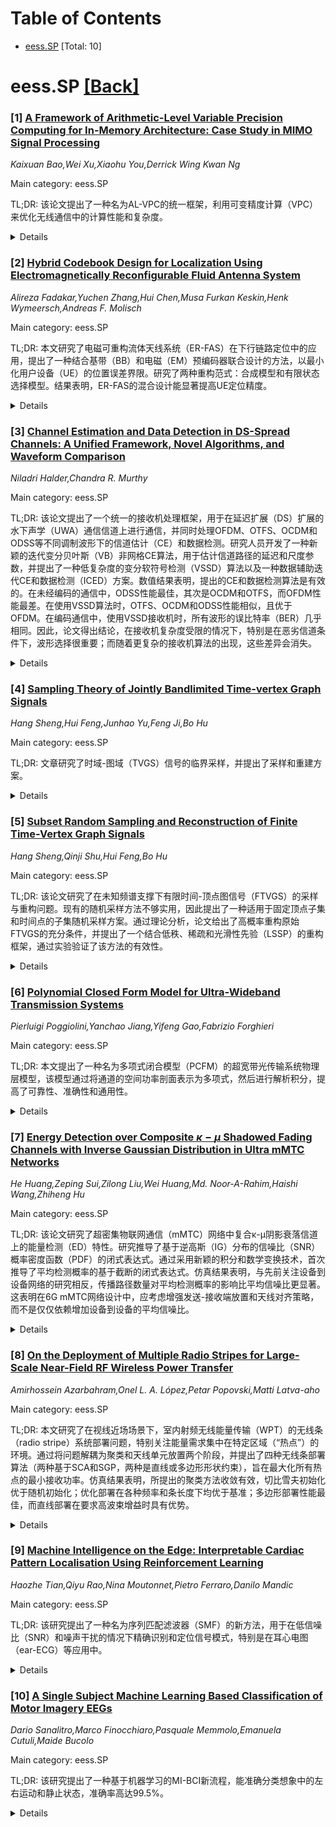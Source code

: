 <div id=toc></div>

# Table of Contents

- [eess.SP](#eess.SP) [Total: 10]


<div id='eess.SP'></div>

# eess.SP [[Back]](#toc)

### [1] [A Framework of Arithmetic-Level Variable Precision Computing for In-Memory Architecture: Case Study in MIMO Signal Processing](https://arxiv.org/abs/2508.21079)
*Kaixuan Bao,Wei Xu,Xiaohu You,Derrick Wing Kwan Ng*

Main category: eess.SP

TL;DR: 该论文提出了一种名为AL-VPC的统一框架，利用可变精度计算（VPC）来优化无线通信中的计算性能和复杂度。


<details>
  <summary>Details</summary>
Motivation: 现有的计算方法主要通过算法优化来降低无线通信中的计算复杂度，但很少探索计算精度这一基本维度。可变精度计算（VPC）允许为每个算术运算选择不同的计算精度，这在内存计算架构中得以实现。

Method: 提出了一种算术级可变精度计算（AL-VPC）框架，通过随机分析开发了算术传播误差模型，并构建了一个数学优化问题来平衡计算性能和计算复杂度。提出了离线VPC和在线VPC两种算法来解决该问题。

Result: 在零强制（ZF）预编码的案例研究中，该框架揭示了计算性能和复杂度之间的帕累托边界，与传统固定精度方法相比，可以实现高达60%的总速率提升或高达30%的复杂度降低。

Conclusion: AL-VPC框架通过优化每个算术运算的计算精度，为解决无线通信中的计算挑战提供了一种新的有效方法，并在性能和复杂度之间取得了良好的权衡。

Abstract: Computational complexity poses a significant challenge in wireless
communication. Most existing attempts aim to reduce it through
algorithm-specific approaches. However, the precision of computing, which
directly relates to both computing performance and computational complexity, is
a dimension that is fundamental but rarely explored in the literature. With the
emerging architecture of in-memory computing, variable precision computing
(VPC) is enabled, allowing each arithmetic operation to be processed with a
distinct and specifically optimized computing precision. In this paper, we
establish a unified framework of arithmetic-level variable precision computing
(AL-VPC), which aims to determine the optimized computing precision for each
arithmetic operation. We first develop an arithmetic propagation error model
exploiting stochastic analysis, and then formulate a mathematical optimization
problem to strike balance between computing performance and computational
complexity. Two algorithms, namely, offline VPC and online VPC, are proposed to
solve the problem considering various practical concerns. Particularly, in a
case study on zero-forcing (ZF) precoding, we reveal the Pareto boundary
between computing performance and complexity, which exhibits up to a 60%
sum-rate enhancement or equivalently up to a 30% complexity reduction compared
to the traditional fixed-length methods.

</details>


### [2] [Hybrid Codebook Design for Localization Using Electromagnetically Reconfigurable Fluid Antenna System](https://arxiv.org/abs/2508.21351)
*Alireza Fadakar,Yuchen Zhang,Hui Chen,Musa Furkan Keskin,Henk Wymeersch,Andreas F. Molisch*

Main category: eess.SP

TL;DR: 本文研究了电磁可重构流体天线系统（ER-FAS）在下行链路定位中的应用，提出了一种结合基带（BB）和电磁（EM）预编码器联合设计的方法，以最小化用户设备（UE）的位置误差界限。研究了两种重构范式：合成模型和有限状态选择模型。结果表明，ER-FAS的混合设计能显著提高UE定位精度。


<details>
  <summary>Details</summary>
Motivation: 探索ER-FAS在下行链路定位中的应用，以提高UE定位精度。

Method: 提出两种重构范式（合成模型和有限状态选择模型），并为两种范式设计了联合基带（BB）和电磁（EM）预编码器，以最小化UE的位置误差界限。

Result: 在合成模型中推导出BB和EM预编码器的低维闭式表达式；在有限状态模型中，得到闭式BB结构，并提出低复杂度块坐标下降算法进行EM模式选择。与传统非重构阵列相比，ER-FAS的混合设计显著提高了UE定位精度。

Conclusion: ER-FAS的混合设计在UE下行链路定位方面具有显著优势，能够有效提高定位精度。

Abstract: Electromagnetically reconfigurable fluid antenna systems (ER-FAS) introduce
additional degrees of freedom in the electromagnetic (EM) domain by dynamically
steering per-antenna radiation patterns, thereby enhancing power efficiency in
wireless links. Unlike prior works on spatially reconfigurable FAS, which
adjust element positions, ER-FAS provides direct control over each element's EM
characteristics to realize on-demand beam-pattern shaping. While existing
studies have exploited ER-FAS to boost spectral efficiency, this paper explores
its application for downlink localization. We consider a multiple-input
single-output (MISO) system in which a multi-antenna ER-FAS at the base station
serves a single-antenna user equipment (UE). We consider two reconfigurability
paradigms: (i) a synthesis model where each antenna generates desired
beampatterns from a finite set of EM basis functions, and (ii) a finite-state
selection model in which each antenna selects a pattern from a predefined set
of patterns. For both paradigms, we formulate the joint baseband (BB) and EM
precoder design to minimize the UE position error bound. In the synthesis case
we derive low-dimensional closed-form expressions for both the BB and EM
precoders. For the finite-state model we obtain closed-form BB structures and
propose a low-complexity block-coordinate-descent algorithm for EM pattern
selection. Analytical bounds and extensive simulations show that the proposed
hybrid designs for ER-FAS substantially improve UE positioning accuracy over
traditional non-reconfigurable arrays.

</details>


### [3] [Channel Estimation and Data Detection in DS-Spread Channels: A Unified Framework, Novel Algorithms, and Waveform Comparison](https://arxiv.org/abs/2508.21373)
*Niladri Halder,Chandra R. Murthy*

Main category: eess.SP

TL;DR: 该论文提出了一个统一的接收机处理框架，用于在延迟扩展（DS）扩展的水下声学（UWA）通信信道上进行通信，并同时处理OFDM、OTFS、OCDM和ODSS等不同调制波形下的信道估计（CE）和数据检测。研究人员开发了一种新颖的迭代变分贝叶斯（VB）非网格CE算法，用于估计信道路径的延迟和尺度参数，并提出了一种低复杂度的变分软符号检测（VSSD）算法以及一种数据辅助迭代CE和数据检测（ICED）方案。数值结果表明，提出的CE和数据检测算法是有效的。在未经编码的通信中，ODSS性能最佳，其次是OCDM和OTFS，而OFDM性能最差。在使用VSSD算法时，OTFS、OCDM和ODSS性能相似，且优于OFDM。在编码通信中，使用VSSD接收机时，所有波形的误比特率（BER）几乎相同。因此，论文得出结论，在接收机复杂度受限的情况下，特别是在恶劣信道条件下，波形选择很重要；而随着更复杂的接收机算法的出现，这些差异会消失。


<details>
  <summary>Details</summary>
Motivation: 水下声学（UWA）通信面临延迟扩展（DS）信道带来的挑战，需要对OFDM、OTFS、OCDM和ODSS等多种调制波形下的信道估计（CE）和数据检测进行统一处理和公平比较，以评估不同波形在这些条件下的性能。

Method: 提出一个统一的接收机处理框架，能够处理多种调制波形（OFDM、OTFS、OCDM、ODSS）在DS扩展UWA信道下的CE和数据检测。开发了迭代变分贝叶斯（VB）非网格CE算法（包括一阶近似FVB和二阶近似SVB），以及低复杂度变分软符号检测（VSSD）算法和数据辅助迭代CE和数据检测（ICED）方案。

Result: 在未经编码的通信中，使用低复杂度均衡器时，ODSS性能最佳，OCDM和OTFS次之，OFDM最差；使用VSSD算法时，OTFS、OCDM和ODSS性能相似且优于OFDM。在编码通信中，使用VSSD接收机时，所有波形的BER接近。提出的CE和数据检测算法有效。

Conclusion: 接收机复杂度对波形选择的影响很大，尤其是在恶劣的UWA通信条件下。然而，随着接收机算法复杂度的提高，不同波形之间的性能差异会减小。

Abstract: We present a unified receiver processing framework for communication over
delay-scale (DS)-spread channels that arise in underwater acoustic (UWA)
communications that addresses both channel estimation (CE) and data detection
for different modulation waveforms, namely OFDM, OTFS, OCDM, and ODSS, through
a common input--output relation. Using this framework, we conduct a fair and
comprehensive comparative study of these waveforms under DS-spread UWA channels
and similar receiver complexities.
  We also develop a novel iterative variational Bayesian (VB) off-grid CE
algorithm to estimate the delay and scale parameters of the channel paths, via
two approaches: a first-order approximation scheme (FVB) and a second-order
approximation scheme (SVB). We propose a low-complexity variational soft symbol
detection (VSSD) algorithm that outputs soft symbols and log-likelihood ratios
for the data bits, and a data-aided iterative CE and data detection (ICED)
scheme that utilizes detected data symbols as \emph{virtual} pilots to further
improve the CE and data detection accuracy.
  Our numerical results reveal the efficacy of the proposed algorithms for CE
and data detection. In terms of relative performance of different waveforms, in
uncoded communications, (a) with a low-complexity subcarrier-by-subcarrier
equalizer, ODSS offers the best performance, followed by OCDM and OTFS, while
OFDM performs the worst, and (b) with the VSSD algorithm, OTFS, OCDM, and ODSS
perform similarly, and they outperform OFDM. With coded communications,
interestingly, all waveforms offer nearly the same BER when the VSSD receiver
is employed. Hence, we conclude that when the receiver complexity is
constrained, waveform choice matters, especially under harsh channel
conditions, whereas with more sophisticated receiver algorithms, these
differences disappear.

</details>


### [4] [Sampling Theory of Jointly Bandlimited Time-vertex Graph Signals](https://arxiv.org/abs/2508.21412)
*Hang Sheng,Hui Feng,Junhao Yu,Feng Ji,Bo Hu*

Main category: eess.SP

TL;DR: 文章研究了时域-图域（TVGS）信号的临界采样，并提出了采样和重建方案。


<details>
  <summary>Details</summary>
Motivation: TVGS模型用于描述具有不规则结构的时变数据，其在联合时域-图域傅里叶谱域的带限性反映了数据在时间和图拓扑上的平滑性。本文旨在研究TVGS的临界采样问题。

Method: 研究了连续时间信号、无限长序列和有限长序列三种TVGS在图的每个顶点上的时域临界采样。证明了联合带限TVGS的采样密度/采样率下界，该下界取决于联合时域-图域傅里叶谱域的谱支撑度量。还提出了针对采样集上每个顶点的采样密度/采样率的完美恢复下界。最后，提出了不同类型TVGS的采样和重建程序。

Result: 证明了联合带限TVGS的采样密度/采样率下界，并提出了采样和重建程序。。

Conclusion: 提出的采样方案可以应用于数值和真实数据集。

Abstract: Time-vertex graph signal (TVGS) models describe time-varying data with
irregular structures. The bandlimitedness in the joint time-vertex Fourier
spectral domain reflects smoothness in both temporal and graph topology. In
this paper, we study the critical sampling of three types of TVGS including
continuous-time signals, infinite-length sequences, and finite-length sequences
in the time domain for each vertex on the graph. For a jointly bandlimited
TVGS, we prove a lower bound on sampling density or sampling ratio, which
depends on the measure of the spectral support in the joint time-vertex Fourier
spectral domain. We also provide a lower bound on the sampling density or
sampling ratio of each vertex on sampling sets for perfect recovery. To
demonstrate that critical sampling is achievable, we propose the sampling and
reconstruction procedures for the different types of TVGS. Finally, we show how
the proposed sampling schemes can be applied to numerical as well as real
datasets.

</details>


### [5] [Subset Random Sampling and Reconstruction of Finite Time-Vertex Graph Signals](https://arxiv.org/abs/2508.21415)
*Hang Sheng,Qinji Shu,Hui Feng,Bo Hu*

Main category: eess.SP

TL;DR: 该论文研究了在未知频谱支撑下有限时间-顶点图信号（FTVGS）的采样与重构问题。现有的随机采样方法不够实用，因此提出了一种适用于固定顶点子集和时间点的子集随机采样方案。通过理论分析，论文给出了高概率重构原始FTVGS的充分条件，并提出了一个结合低秩、稀疏和光滑性先验（LSSP）的重构框架，通过实验验证了该方法的有效性。


<details>
  <summary>Details</summary>
Motivation: 现有的随机采样方法不能满足实际应用中对固定顶点子集和时间点采样点的限制，需要提出更实用的采样方案。

Method: 提出了一种子集随机采样方案，首先随机选择行和列子矩阵，然后在子矩阵内进行随机采样。并提出一个结合低秩、稀疏和光滑性先验（LSSP）的重构框架。

Result: 理论上给出了高概率重构原始FTVGS的充分条件，并通过实验验证了重构的可行性和LSSP框架的有效性。

Conclusion: 所提出的子集随机采样方案和LSSP重构框架能够有效解决未知频谱支撑下FTVGS的采样与重构问题。

Abstract: Finite time-vertex graph signals (FTVGS) provide an efficient representation
for capturing spatio-temporal correlations across multiple data sources on
irregular structures. Although sampling and reconstruction of FTVGS with known
spectral support have been extensively studied, the case of unknown spectral
support requires further investigation. Existing random sampling methods may
extract samples from any vertex at any time, but such strategies are not
friendly in practice, where sampling is typically limited to a subset of
vertices and moments. To address this requirement, we propose a subset random
sampling scheme for FTVGS. Specifically, we first randomly select a subset of
rows and columns to form a submatrix, followed by random sampling within that
submatrix. In theory, we provide sufficient conditions for reconstructing the
original FTVGS with high probability. Additionally, we introduce a
reconstruction framework incorporating low-rank, sparsity, and smoothness
priors (LSSP), and verify the feasibility of the reconstruction and the
effectiveness of the framework through experiments.

</details>


### [6] [Polynomial Closed Form Model for Ultra-Wideband Transmission Systems](https://arxiv.org/abs/2508.21563)
*Pierluigi Poggiolini,Yanchao Jiang,Yifeng Gao,Fabrizio Forghieri*

Main category: eess.SP

TL;DR: 本文提出了一种名为多项式闭合模型（PCFM）的超宽带光传输系统物理层模型，该模型通过将通道的空间功率剖面表示为多项式，然后进行解析积分，提高了可靠性、准确性和通用性。


<details>
  <summary>Details</summary>
Motivation: 为了设计、优化和管理超宽带光传输系统，需要快速准确的物理层模型。

Method: 提出一种多项式闭合模型（PCFM），将通道的空间功率剖面表示为多项式，并进行解析积分。

Result: 在包含拉曼放大和交叉拉曼散射的多波段（C+L+S）场景下，与数值积分的GN模型相比，PCFM表现出良好的准确性，并且在存在多个集总损耗的情况下也表现良好。

Conclusion: PCFM是一种准确且适用范围广泛的模型，并且提供了一个可下载的软件实现。

Abstract: Ultrafast and accurate physical layer models are essential for designing,
optimizing and managing ultra-wideband optical transmission systems. We present
a closed-form GN/EGN model, named Polynomial Closed-Form Model (PCFM),
improving reliability, accuracy, and generality. The key to deriving PCFM is
expressing the spatial power profile of each channel along a span as a
polynomial. Then, under reasonable approximations, the integral calculation can
be carried out analytically, for any chosen degree of the polynomial. We
present a full detailed derivation of the model. We then validate it vs. the
numerically integrated GN-model in a challenging multiband (C+L+S) scenario,
including Raman amplification and inter-channel Raman scattering. We then show
that the approach works well also in the special case of the presence of
multiple lumped loss along the fiber. Overall, the approach shows very good
accuracy and broad applicability. A software implementing the model, fully
reconfigurable to any type of system layout, is available for download under
the Creative Commons 4.0 License.

</details>


### [7] [Energy Detection over Composite $κ-μ$ Shadowed Fading Channels with Inverse Gaussian Distribution in Ultra mMTC Networks](https://arxiv.org/abs/2508.21614)
*He Huang,Zeping Sui,Zilong Liu,Wei Huang,Md. Noor-A-Rahim,Haishi Wang,Zhiheng Hu*

Main category: eess.SP

TL;DR: 该论文研究了超密集物联网通信（mMTC）网络中复合κ-μ阴影衰落信道上的能量检测（ED）特性。研究推导了基于逆高斯（IG）分布的信噪比（SNR）概率密度函数（PDF）的闭式表达式。通过采用新颖的积分和数学变换技术，首次推导了平均检测概率的基于截断的闭式表达式。仿真结果表明，与先前关注设备到设备网络的研究相反，传播路径数量对平均检测概率的影响比平均信噪比更显著。这表明在6G mMTC网络设计中，应考虑增强发送-接收端放置和天线对齐策略，而不是仅仅依赖增加设备到设备的平均信噪比。


<details>
  <summary>Details</summary>
Motivation: 研究超密集物联网通信（mMTC）网络中复合κ-μ阴影衰落信道上的能量检测（ED）特性。

Method: 推导了基于逆高斯（IG）分布的信噪比（SNR）概率密度函数（PDF）的闭式表达式，并利用新颖的积分和数学变换技术推导了平均检测概率的基于截断的闭式表达式。

Result: 传播路径数量对平均检测概率的影响比平均信噪比更显著，这与先前关注设备到设备网络的研究相反。

Conclusion: 在6G mMTC网络设计中，应考虑增强发送-接收端放置和天线对齐策略，而不是仅仅依赖增加设备到设备的平均信噪比。

Abstract: This paper investigates the characteristics of energy detection (ED) over
composite $\kappa$-$\mu$ shadowed fading channels in ultra machine-type
communication (mMTC) networks. We have derived the closed-form expressions of
the probability density function (PDF) of signal-to-noise ratio (SNR) based on
the Inverse Gaussian (\emph{IG}) distribution. By adopting novel integration
and mathematical transformation techniques, we derive a truncation-based
closed-form expression for the average detection probability for the first
time. It can be observed from our simulations that the number of propagation
paths has a more pronounced effect on average detection probability compared to
average SNR, which is in contrast to earlier studies that focus on
device-to-device networks. It suggests that for 6G mMTC network design, we
should consider enhancing transmitter-receiver placement and antenna alignment
strategies, rather than relying solely on increasing the device-to-device
average SNR.

</details>


### [8] [On the Deployment of Multiple Radio Stripes for Large-Scale Near-Field RF Wireless Power Transfer](https://arxiv.org/abs/2508.21640)
*Amirhossein Azarbahram,Onel L. A. López,Petar Popovski,Matti Latva-aho*

Main category: eess.SP

TL;DR: 本文研究了在视线近场场景下，室内射频无线能量传输（WPT）的无线条（radio stripe）系统部署问题，特别关注能量需求集中在特定区域（“热点”）的环境。通过将问题解耦为聚类和天线单元放置两个阶段，并提出了四种无线条部署算法（两种基于SCA和SGP，两种是直线或多边形形状约束），旨在最大化所有热点的最小接收功率。仿真结果表明，所提出的聚类方法收敛有效，切比雪夫初始化优于随机初始化；优化部署在各种频率和条长度下均优于基准；多边形部署性能最佳，而直线部署在要求高波束增益时具有优势。


<details>
  <summary>Details</summary>
Motivation: 针对室内射频无线能量传输（WPT）在用户密度高或能量需求大的“热点”区域的部署问题，研究如何优化无线条系统的部署以最大化最小接收功率。

Method: 将联合聚类与无线条部署问题解耦为两个阶段：1）基于空间位置和近场传播特性，将无线条分配给热点进行聚类；2）优化天线单元的放置。提出了四种部署算法：基于SCA和SGP的通用方法，以及直线和多边形形状约束的简化部署方法。

Result: 所提出的聚类方法有效，切比雪夫初始化比随机初始化效果好。优化部署在不同频率和条长度下均优于基准方法。多边形部署性能最佳，而直线部署在需要高波束增益时表现更好。

Conclusion: 提出的聚类和部署方法能够有效解决室内无线能量传输的热点部署问题，并在实际部署中提供了不同形状的优化选择，以适应不同的性能需求。

Abstract: This paper investigates the deployment of radio stripe systems for indoor
radio-frequency (RF) wireless power transfer (WPT) in line-of-sight near-field
scenarios. The focus is on environments where energy demand is concentrated in
specific areas, referred to as 'hotspots', spatial zones with higher user
density or consistent energy requirements. We formulate a joint clustering and
radio stripe deployment problem that aims to maximize the minimum received
power across all hotspots. To address the complexity, we decouple the problem
into two stages: i) clustering for assigning radio stripes to hotspots based on
their spatial positions and near-field propagation characteristics, and ii)
antenna element placement optimization. In particular, we propose four radio
stripe deployment algorithms. Two are based on general successive convex
approximation (SCA) and signomial programming (SGP) methods. The other two are
shape-constrained solutions where antenna elements are arranged along either
straight lines or regular polygons, enabling simpler deployment. Numerical
results show that the proposed clustering method converges effectively, with
Chebyshev initialization significantly outperforming random initialization. The
optimized deployments consistently outperform baseline benchmarks across a wide
range of frequencies and radio stripe lengths, while the polygon-shaped
deployment achieves better performance compared to other approaches. Meanwhile,
the line-shaped deployment demonstrates an advantage under high boresight gain
settings, benefiting from increased spatial diversity and broader angular
coverage.

</details>


### [9] [Machine Intelligence on the Edge: Interpretable Cardiac Pattern Localisation Using Reinforcement Learning](https://arxiv.org/abs/2508.21652)
*Haozhe Tian,Qiyu Rao,Nina Moutonnet,Pietro Ferraro,Danilo Mandic*

Main category: eess.SP

TL;DR: 该研究提出了一种名为序列匹配滤波器（SMF）的新方法，用于在低信噪比（SNR）和噪声干扰的情况下精确识别和定位信号模式，特别是在耳心电图（ear-ECG）等应用中。


<details>
  <summary>Details</summary>
Motivation: 传统的匹配滤波器在低信噪比信号（如在边缘设备上记录的信号）下效率会降低，因为噪声模式可能与目标信号相似，导致滤波器性能下降。这在耳心电图（ear-ECG）中尤为明显，因为心脏信号会衰减并受到伪影的严重干扰。

Method: 提出了一种名为序列匹配滤波器（SMF）的范式，该范式使用强化学习（RL）代理设计的滤波器序列来替代传统的单个匹配滤波器。将滤波器设计视为一个序列决策过程，SMF能够自适应地设计特定于信号的滤波器序列，并通过揭示驱动决策的关键模式来保持完全的可解释性。

Result: SMF在两个具有挑战性的真实世界心电图（ECG）数据集上展示了其在R峰检测和生理状态分类方面的最先进性能。

Conclusion: SMF框架在可靠且可解释的临床决策支持方面具有巨大潜力，并且该方法可以扩展到需要从噪声干扰信号中精确本地化模式的广泛应用。

Abstract: Matched filters are widely used to localise signal patterns due to their high
efficiency and interpretability. However, their effectiveness deteriorates for
low signal-to-noise ratio (SNR) signals, such as those recorded on edge
devices, where prominent noise patterns can closely resemble the target within
the limited length of the filter. One example is the ear-electrocardiogram
(ear-ECG), where the cardiac signal is attenuated and heavily corrupted by
artefacts. To address this, we propose the Sequential Matched Filter (SMF), a
paradigm that replaces the conventional single matched filter with a sequence
of filters designed by a Reinforcement Learning agent. By formulating filter
design as a sequential decision-making process, SMF adaptively design
signal-specific filter sequences that remain fully interpretable by revealing
key patterns driving the decision-making. The proposed SMF framework has strong
potential for reliable and interpretable clinical decision support, as
demonstrated by its state-of-the-art R-peak detection and physiological state
classification performance on two challenging real-world ECG datasets. The
proposed formulation can also be extended to a broad range of applications that
require accurate pattern localisation from noise-corrupted signals.

</details>


### [10] [A Single Subject Machine Learning Based Classification of Motor Imagery EEGs](https://arxiv.org/abs/2508.21724)
*Dario Sanalitro,Marco Finocchiaro,Pasquale Memmolo,Emanuela Cutuli,Maide Bucolo*

Main category: eess.SP

TL;DR: 该研究提出了一种基于机器学习的MI-BCI新流程，能准确分类想象中的左右运动和静止状态，准确率高达99.5%。


<details>
  <summary>Details</summary>
Motivation: MI-BCI系统在帮助残疾人士恢复自由方面具有巨大潜力，但EEG数据解释仍然是一个难题。该研究旨在解决MI EEG数据分类的挑战。

Method: 提出了一种新颖的机器学习流程，用于在52名受试者的MI任务中对EEG数据进行分类，并训练了针对每个受试者的模型。

Result: 该框架在分类想象中的左右运动和静止状态方面表现出色，准确率达到99.5%，优于现有四种最先进的研究。

Conclusion: 提出的MI-BCI框架具有优异的分类性能，可用于MI-BCI系统。

Abstract: Motor Imagery-Based Brain-Computer Interfaces (MI-BCIs) are systems that
detect and interpret brain activity patterns linked to the mental visualization
of movement, and then translate these into instructions for controlling
external robotic or domotic devices. Such devices have the potential to be
useful in a broad variety of applications. While implementing a system that
would help individuals restore some freedom levels, the interpretation of
(Electroencephalography) EEG data remains a complex and unsolved problem. In
the literature, the classification of left and right imagined movements has
been extensively studied. This study introduces a novel pipeline that makes use
of machine learning techniques for classifying MI EEG data. The entire
framework is capable of accurately categorizing left and imagined motions, as
well as rest phases, for a set of 52 subjects who performed a MI task. We
trained a within subject model on each individual subject. The methodology has
been offline evaluated and compared to four studies that are currently the
state-of-the-art regarding the specified dataset. The results show that our
proposed framework could be used with MI-BCI systems in light of its failsafe
classification performances, i.e. 99.5% in accuracy

</details>
